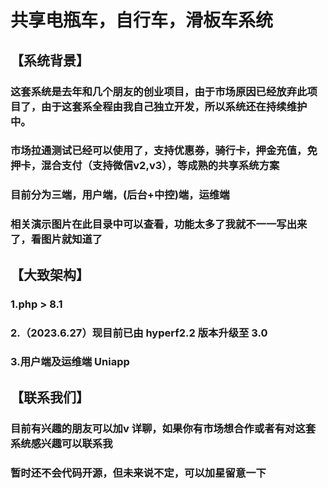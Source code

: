 # 共享电瓶车，自行车，滑板车系统
## 【系统背景】
### 这套系统是去年和几个朋友的创业项目，由于市场原因已经放弃此项目了，由于这套系全程由我自己独立开发，所以系统还在持续维护中。
### 市场拉通测试已经可以使用了，支持优惠券，骑行卡，押金充值，免押卡，混合支付（支持微信v2,v3），等成熟的共享系统方案
### 目前分为三端，用户端，(后台+中控)端，运维端
### 相关演示图片在此目录中可以查看，功能太多了我就不一一写出来了，看图片就知道了
## 【大致架构】
### 1.php > 8.1
### 2.（2023.6.27）现目前已由 hyperf2.2 版本升级至 3.0
### 3.用户端及运维端 Uniapp
## 【联系我们】
### 目前有兴趣的朋友可以加v 详聊，如果你有市场想合作或者有对这套系统感兴趣可以联系我
### 暂时还不会代码开源，但未来说不定，可以加星留意一下